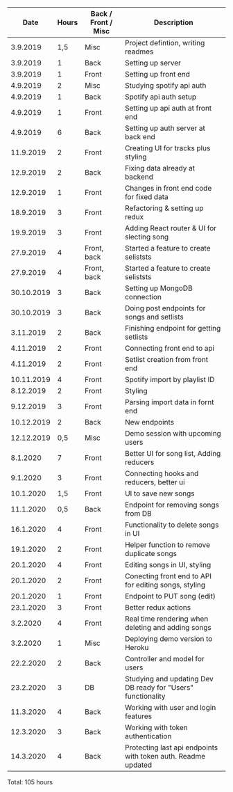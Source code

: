 | Date       | Hours | Back / Front / Misc | Description                                                   |
| ---------- | ----- | ------------------- | ------------------------------------------------------------- |
| 3.9.2019   | 1,5   | Misc                | Project defintion, writing readmes                            |
| 3.9.2019   | 1     | Back                | Setting up server                                             |
| 3.9.2019   | 1     | Front               | Setting up front end                                          |
| 4.9.2019   | 2     | Misc                | Studying spotify api auth                                     |
| 4.9.2019   | 1     | Back                | Spotify api auth setup                                        |
| 4.9.2019   | 1     | Front               | Setting up api auth at front end                              |
| 4.9.2019   | 6     | Back                | Setting up auth server at back end                            |
| 11.9.2019  | 2     | Front               | Creating UI for tracks plus styling                           |
| 12.9.2019  | 2     | Back                | Fixing data already at backend                                |
| 12.9.2019  | 1     | Front               | Changes in front end code for fixed data                      |
| 18.9.2019  | 3     | Front               | Refactoring & setting up redux                                |
| 19.9.2019  | 3     | Front               | Adding React router & UI for slecting song                    |
| 27.9.2019  | 4     | Front, back         | Started a feature to create seliststs                         |
| 27.9.2019  | 4     | Front, back         | Started a feature to create seliststs                         |
| 30.10.2019 | 3     | Back                | Setting up MongoDB connection                                 |
| 30.10.2019 | 3     | Back                | Doing post endpoints for songs and setlists                   |
| 3.11.2019  | 2     | Back                | Finishing endpoint for getting setlists                       |
| 4.11.2019  | 2     | Front               | Connecting front end to api                                   |
| 4.11.2019  | 2     | Front               | Setlist creation from front end                               |
| 10.11.2019 | 4     | Front               | Spotify import by playlist ID                                 |
| 8.12.2019  | 2     | Front               | Styling                                                       |
| 9.12.2019  | 3     | Front               | Parsing import data in fornt end                              |
| 10.12.2019 | 2     | Back                | New endpoints                                                 |
| 12.12.2019 | 0,5   | Misc                | Demo session with upcoming users                              |
| 8.1.2020   | 7     | Front               | Better UI for song list, Adding reducers                      |
| 9.1.2020   | 3     | Front               | Connecting hooks and reducers, better ui                      |
| 10.1.2020  | 1,5   | Front               | UI to save new songs                                          |
| 11.1.2020  | 0,5   | Back                | Endpoint for removing songs from DB                           |
| 16.1.2020  | 4     | Front               | Functionality to delete songs in UI                           |
| 19.1.2020  | 2     | Front               | Helper function to remove duplicate songs                     |
| 20.1.2020  | 4     | Front               | Editing songs in UI, styling                                  |
| 20.1.2020  | 2     | Front               | Conecting front end to API for editing songs, styling         |
| 20.1.2020  | 1     | Front               | Endpoint to PUT song (edit)                                   |
| 23.1.2020  | 3     | Front               | Better redux actions                                          |
| 3.2.2020   | 4     | Front               | Real time rendering when deleting and adding songs            |
| 3.2.2020   | 1     | Misc                | Deploying demo version to Heroku                              |
| 22.2.2020  | 2     | Back                | Controller and model for users                                |
| 23.2.2020  | 3     | DB                  | Studying and updating Dev DB ready for "Users" functionality  |
| 11.3.2020  | 4     | Back                | Working with user and login features                          |
| 12.3.2020  | 3     | Back                | Working with token authentication                             |
| 14.3.2020  | 4     | Back                | Protecting last api endpoints with token auth. Readme updated |

Total: 105 hours
